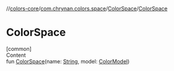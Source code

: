 //[colors-core](../../../index.md)/[com.chrynan.colors.space](../index.md)/[ColorSpace](index.md)/[ColorSpace](-color-space.md)



# ColorSpace  
[common]  
Content  
fun [ColorSpace](-color-space.md)(name: [String](https://kotlinlang.org/api/latest/jvm/stdlib/kotlin/-string/index.html), model: [ColorModel](../-color-model/index.md))  



